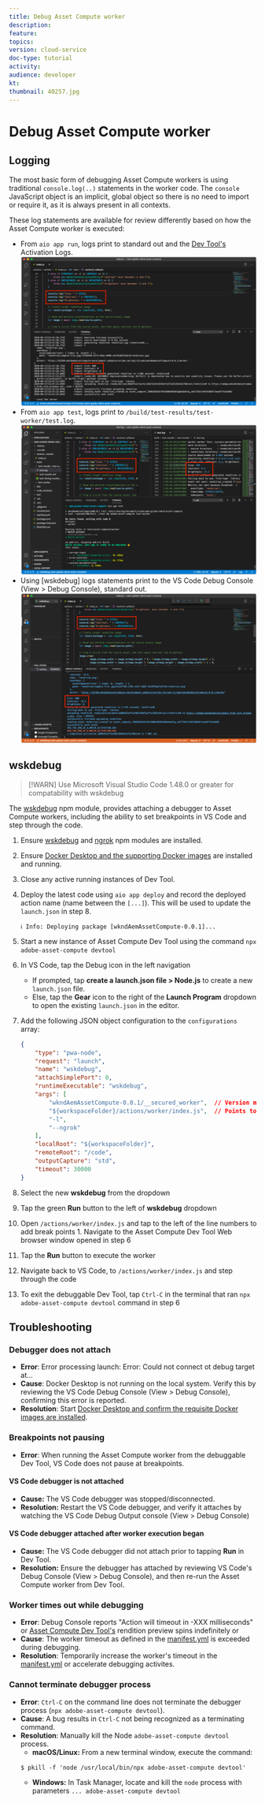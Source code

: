```yaml
---
title: Debug Asset Compute worker
description: 
feature: 
topics: 
version: cloud-service
doc-type: tutorial
activity: 
audience: developer
kt: 
thumbnail: 40257.jpg
---
```

# Debug Asset Compute worker

## Logging

The most basic form of debugging Asset Compute workers is using traditional `console.log(..)` statements in the worker code. The `console` JavaScript object is an implicit, global object so there is no need to import or require it, as it is always present in all contexts. 

These log statements are available for review differently based on how the Asset Compute worker is executed:

+ From `aio app run`, logs print to standard out and the [Dev Tool's](../develop/dev-tool.md) Activation Logs.
    ![aio app run console.log(...)](./assets/debug/console-log__aio-app-run.png)
+ From `aio app test`, logs print to `/build/test-results/test-worker/test.log`.
    ![aio app test console.log(...)](./assets/debug/console-log__aio-app-test.png)
+ Using [wskdebug] logs statements print to the VS Code Debug Console (View > Debug Console), standard out.
    ![wskdebug console.log(...)](./assets/debug/console-log__wskdebug.png)

## wskdebug

>[!WARN] Use Microsoft Visual Studio Code 1.48.0 or greater for compatability with wskdebug

The [wskdebug](https://www.npmjs.com/package/@openwhisk/wskdebug) npm module, provides attaching a debugger to Asset Compute workers, including the ability to set breakpoints in VS Code and step through the code.

<!-- TODO VIDEO -->

1. Ensure [wskdebug](../set-up/development-environment.md#wskdebug) and [ngrok](../set-up/development-environment.md#ngork) npm modules are installed. 
1. Ensure [Docker Desktop and the supporting Docker images](../set-up/development-environment.md#docker) are installed  and running.
1. Close any active running instances of Dev Tool.
1. Deploy the latest code using `aio app deploy`  and record the deployed action name (name between the `[...]`). This will be used to update the `launch.json` in step 8.
    ```
    ℹ Info: Deploying package [wkndAemAssetCompute-0.0.1]...
    ``` 
1. Start a new instance of Asset Compute Dev Tool using the command `npx adobe-asset-compute devtool`
1. In VS Code, tap the Debug icon in the left navigation
    + If prompted, tap __create a launch.json file > Node.js__ to create a new `launch.json` file.
    + Else, tap the __Gear__ icon to the right of the __Launch Program__ dropdown to open the existing `launch.json` in the editor.
1. Add the following JSON object configuration to the `configurations` array:

    ```json
    {
        "type": "pwa-node",
        "request": "launch",
        "name": "wskdebug",
        "attachSimplePort": 0,
        "runtimeExecutable": "wskdebug",
        "args": [
            "wkndAemAssetCompute-0.0.1/__secured_worker",  // Version must match your Asset Compute application's version
            "${workspaceFolder}/actions/worker/index.js",  // Points to your worker
            "-l",
            "--ngrok"
        ],
        "localRoot": "${workspaceFolder}",
        "remoteRoot": "/code",
        "outputCapture": "std",
        "timeout": 30000
    }
    ```

1. Select the new __wskdebug__ from the dropdown
1. Tap the green __Run__ button to the left of __wskdebug__ dropdown
1. Open `/actions/worker/index.js` and tap to the left of the line numbers to add break points 1. Navigate to the Asset Compute Dev Tool Web browser window opened in step 6
1. Tap the __Run__ button to execute the worker
1. Navigate back to VS Code, to `/actions/worker/index.js` and step through the code
1. To exit the debuggable Dev Tool, tap `Ctrl-C` in the terminal that ran `npx adobe-asset-compute devtool` command in step 6

## Troubleshooting

### Debugger does not attach

+ __Error__: Error processing launch: Error: Could not connect ot debug target at... 
+ __Cause__: Docker Desktop is not running on the local system. Verify this by reviewing the VS Code Debug Console (View > Debug Console), confirming this error is reported.
+ __Resolution__: Start [Docker Desktop and confirm the requisite Docker images are installed](../set-up/development-environment.md#docker).

### Breakpoints not pausing

+ __Error__: When running the Asset Compute worker from the debuggable Dev Tool, VS Code does not pause at breakpoints.

#### VS Code debugger is not attached 

+ __Cause:__ The VS Code debugger was stopped/disconnected.
+ __Resolution:__ Restart the VS Code debugger, and verify it attaches by watching the VS Code Debug Output console (View > Debug Console)

#### VS Code debugger attached after worker execution began

+ __Cause:__ The VS Code debugger did not attach prior to tapping __Run__ in Dev Tool.
+ __Resolution:__ Ensure the debugger has attached by reviewing VS Code's Debug Console (View > Debug Console), and then re-run the Asset Compute worker from Dev Tool.

### Worker times out while debugging

+ __Error__: Debug Console reports "Action will timeout in -XXX milliseconds" or [Asset Compute Dev Tool's](../develop/dev-tool.md) rendition preview spins indefinitely or
+ __Cause__: The worker timeout as defined in the [manifest.yml](../develop/manifest.md) is exceeded during debugging.
+ __Resolution__: Temporarily increase the worker's timeout in the [manifest.yml](../develop/manifest.md) or accelerate debugging activites.

### Cannot terminate debugger process

+ __Error__: `Ctrl-C` on the command line does not terminate the debugger process (`npx adobe-asset-compute devtool`).
+ __Cause__: A bug results in `Ctrl-C` not being recognized as a terminating command.
+ __Resolution__: Manually kill the Node `adobe-asset-compute devtool` process.
    + __macOS/Linux:__ From a new terminal window, execute the command:
     ```
     $ pkill -f 'node /usr/local/bin/npx adobe-asset-compute devtool'
     ```
    + __Windows:__ In Task Manager, locate and kill the `node` process with parameters `... adobe-asset-compute devtool`
